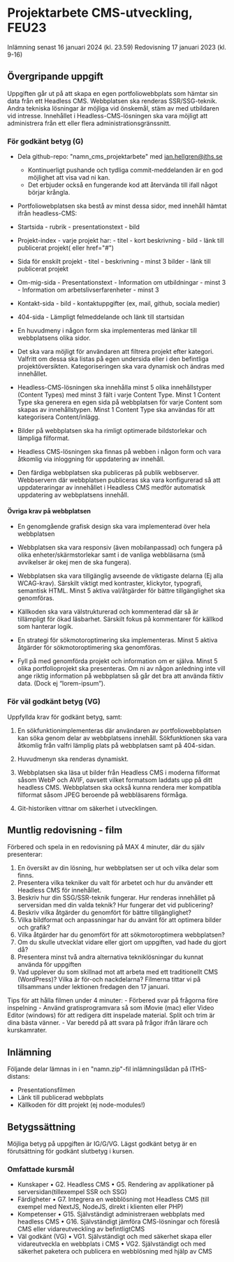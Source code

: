 # Projektarbete CMS-utveckling, FEU23

Inlämning senast 16 januari 2024 (kl. 23.59)
Redovisning 17 januari 2023 (kl. 9-16)

## Övergripande uppgift

Uppgiften går ut på att skapa en egen portfoliowebbplats som hämtar sin data från ett
Headless CMS. Webbplatsen ska renderas SSR/SSG-teknik.
Andra tekniska lösningar är möjliga vid önskemål, stäm av med utbildaren vid intresse.
Innehållet i Headless-CMS-lösningen ska vara möjligt att administrera från ett eller flera administrationsgränssnitt.

### För godkänt betyg (G)

- Dela github-repo: "namn_cms_projektarbete" med ian.hellgren@iths.se

  - Kontinuerligt pushande och tydliga commit-meddelanden är en god möjlighet att visa vad ni kan.
  - Det erbjuder också en fungerande kod att återvända till ifall något börjar krångla.

- Portfoliowebplatsen ska bestå av minst dessa sidor, med innehåll hämtat ifrån headless-CMS:
- Startsida - rubrik - presentationstext - bild
- Projekt-index - varje projekt har: - titel - kort beskrivning - bild - länk till publicerat projekt( eller href="#")
- Sida för enskilt projekt - titel - beskrivning - minst 3 bilder - länk till publicerat projekt
- Om-mig-sida - Presentationstext - Information om utbildningar - minst 3 - Information om arbetslivserfarenheter - minst 3
- Kontakt-sida - bild - kontaktuppgifter (ex, mail, github, sociala medier)
- 404-sida - Lämpligt felmeddelande och länk till startsidan

- En huvudmeny i någon form ska implementeras med länkar till webbplatsens olika sidor.

- Det ska vara möjligt för användaren att filtrera projekt efter kategori. Valfritt om dessa ska listas på egen undersida eller i den befintliga projektöversikten. Kategoriseringen ska vara dynamisk och ändras med innehållet.

- Headless-CMS-lösningen ska innehålla minst 5 olika innehållstyper (Content Types) med minst 3 fält i varje Content Type. Minst 1 Content Type ska generera en egen sida på webbplatsen för varje Content som skapas av innehållstypen. Minst 1 Content Type ska användas för att kategorisera Content/inlägg.

- Bilder på webbplatsen ska ha rimligt optimerade bildstorlekar och lämpliga filformat.

- Headless CMS-lösningen ska finnas på webben i någon form och vara åtkomlig via inloggning för uppdatering av innehåll.

- Den färdiga webbplatsen ska publiceras på publik webbserver. Webbservern där webbplatsen publiceras ska vara konfigurerad så att uppdateraringar av innehållet i Headless CMS medför automatisk uppdatering av webbplatsens innehåll.

#### Övriga krav på webbplatsen

- En genomgående grafisk design ska vara implementerad över hela webbplatsen

- Webbplatsen ska vara responsiv (även mobilanpassad) och fungera på olika enheter/skärmstorlekar samt i de vanliga webbläsarna (små avvikelser är okej men de ska fungera).

- Webbplatsen ska vara tillgänglig avseende de viktigaste delarna (Ej alla WCAG-krav). Särskilt viktigt med kontraster, klickytor, typografi, semantisk HTML. Minst 5 aktiva val/åtgärder för bättre tillgänglighet ska genomföras.

- Källkoden ska vara välstrukturerad och kommenterad där så är tillämpligt för ökad läsbarhet. Särskilt fokus på kommentarer för källkod som hanterar logik.

- En strategi för sökmotoroptimering ska implementeras. Minst 5 aktiva åtgärder för sökmotoroptimering ska genomföras.

- Fyll på med genomförda projekt och information om er själva. Minst 5 olika portfolioprojekt ska presenteras. Om ni av någon anledning inte vill ange riktig information på webbplatsen så går det bra att använda fiktiv data. (Dock ej “lorem-ipsum”).

### För väl godkänt betyg (VG)

Uppfyllda krav för godkänt betyg, samt:

1. En sökfunktionimplementeras där användaren av portfoliowebbplatsen kan söka genom delar av webbplatsens innehåll. Sökfunktionen ska vara åtkomlig från valfri lämplig plats på webbplatsen samt på 404-sidan.

2. Huvudmenyn ska renderas dynamiskt.

3. Webbplatsen ska läsa ut bilder från Headless CMS i moderna filformat såsom WebP och AVIF, oavsett vilket formatsom laddats upp på ditt headless CMS. Webbplatsen ska också kunna rendera mer kompatibla filformat såsom JPEG beroende på webbläsarens förmåga.

4. Git-historiken vittnar om säkerhet i utvecklingen.

## Muntlig redovisning - film

Förbered och spela in en redovisning på MAX 4 minuter, där du själv presenterar:

1. En översikt av din lösning, hur webbplatsen ser ut och vilka delar som finns.
2. Presentera vilka tekniker du valt för arbetet och hur du använder ett Headless CMS för innehållet.
3. Beskriv hur din SSG/SSR-teknik fungerar. Hur renderas innehållet på serversidan med din valda teknik? Hur fungerar det vid publicering?
4. Beskriv vilka åtgärder du genomfört för bättre tillgänglighet?
5. Vilka bildformat och anpassningar har du använt för att optimera bilder och grafik?
6. Vilka åtgärder har du genomfört för att sökmotoroptimera webbplatsen?
7. Om du skulle utvecklat vidare eller gjort om uppgiften, vad hade du gjort då?
8. Presentera minst två andra alternativa tekniklösningar du kunnat använda för uppgiften
9. Vad upplever du som skillnad mot att arbeta med ett traditionellt CMS (WordPress)? Vilka är för-och nackdelarna?
   Filmerna tittar vi på tillsammans under lektionen fredagen den 17 januari.

Tips för att hålla filmen under 4 minuter: - Förbered svar på frågorna före inspelning - Använd gratisprogramvara så som iMovie (mac) eller Video Editor (windows) för att redigera ditt inspelade material. Split och trim är dina bästa vänner. - Var beredd på att svara på frågor ifrån lärare och kurskamrater.

## Inlämning

Följande delar lämnas in i en "namn.zip"-fil inlämningslådan på ITHS-distans:

- Presentationsfilmen
- Länk till publicerad webbplats
- Källkoden för ditt projekt (ej node-modules!)

## Betygssättning

Möjliga betyg på uppgiften är IG/G/VG. Lägst godkänt betyg är en förutsättning för
godkänt slutbetyg i kursen.

### Omfattade kursmål

- Kunskaper
  • G2. Headless CMS
  • G5. Rendering av applikationer på serversidan(tillexempel SSR och SSG)
- Färdigheter
  • G7. Integrera en webblösning mot Headless CMS (till exempel med NextJS, NodeJS, direkt i klienten eller PHP)
- Kompetenser
  • G15. Självständigt administreraen webbplats med headless CMS
  • G16. Självständigt jämföra CMS-lösningar och föreslå CMS eller vidareutveckling
  av befintligtCMS
- Väl godkänt (VG)
  • VG1. Självständigt och med säkerhet skapa eller vidareutveckla en webbplats i
  CMS
  • VG2. Självständigt och med säkerhet paketera och publicera en webblösning med
  hjälp av CMS
